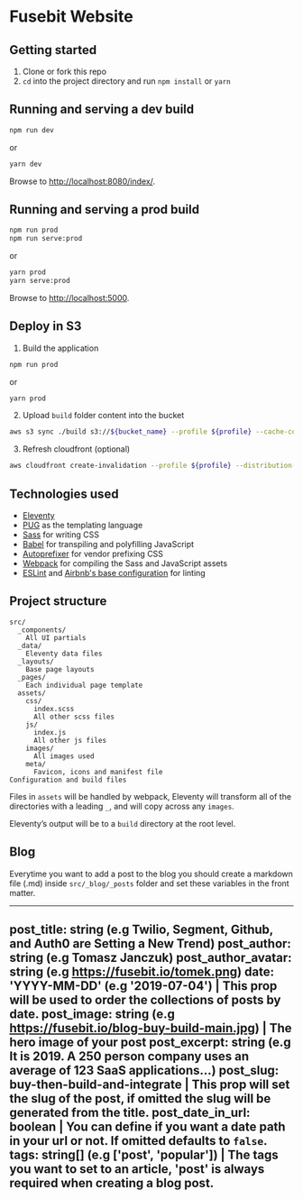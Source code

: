 # Fusebit Website

## Getting started

1. Clone or fork this repo
2. `cd` into the project directory and run `npm install` or `yarn`

## Running and serving a dev build

```sh
npm run dev
```

or

```sh
yarn dev
```

Browse to [http://localhost:8080/index/](http://localhost:8080/index/).

## Running and serving a prod build

```sh
npm run prod
npm run serve:prod
```

or

```sh
yarn prod
yarn serve:prod
```

Browse to [http://localhost:5000](http://localhost:5000).

## Deploy in S3

1) Build the application

```sh
npm run prod
```

or

```sh
yarn prod
```

2) Upload `build` folder content into the bucket

```sh
aws s3 sync ./build s3://${bucket_name} --profile ${profile} --cache-control max-age=31536000
```

3) Refresh cloudfront (optional)
```sh
aws cloudfront create-invalidation --profile ${profile} --distribution-id ${cloudfront_id} --paths '/*'
```

## Technologies used

* [Eleventy](https://www.11ty.dev/)
* [PUG](https://pugjs.org/) as the templating language
* [Sass](https://sass-lang.com/) for writing CSS
* [Babel](https://babeljs.io/) for transpiling and polyfilling JavaScript
* [Autoprefixer](https://github.com/postcss/autoprefixer) for vendor prefixing CSS
* [Webpack](https://webpack.js.org/) for compiling the Sass and JavaScript assets
* [ESLint](https://eslint.org/) and [Airbnb's base configuration](https://www.npmjs.com/package/eslint-config-airbnb-base) for linting

## Project structure

```
src/
  _components/
    All UI partials
  _data/
    Eleventy data files
  _layouts/
    Base page layouts
  _pages/
    Each individual page template
  assets/
    css/
      index.scss
      All other scss files
    js/
      index.js
      All other js files
    images/
      All images used
    meta/
      Favicon, icons and manifest file
Configuration and build files
```

Files in `assets` will be handled by webpack, Eleventy will transform all of the directories with a leading `_`, and will copy across any `images`.

Eleventy’s output will be to a `build` directory at the root level.

## Blog
Everytime you want to add a post to the blog you should create a markdown file (.md) inside `src/_blog/_posts` folder and set these variables in the front matter.

---
post_title: string  (e.g Twilio, Segment, Github, and Auth0 are Setting a New Trend)
post_author: string (e.g Tomasz Janczuk)
post_author_avatar: string (e.g https://fusebit.io/tomek.png)
date: 'YYYY-MM-DD' (e.g '2019-07-04') | This prop will be used to order the collections of posts by date.
post_image: string (e.g https://fusebit.io/blog-buy-build-main.jpg) | The hero image of your post
post_excerpt: string (e.g It is 2019. A 250 person company uses an average of 123 SaaS applications...)
post_slug: buy-then-build-and-integrate | This prop will set the slug of the post, if omitted the slug will be generated from the title.
post_date_in_url: boolean | You can define if you want a date path in your url or not. If omitted defaults to `false`.
tags: string[] (e.g ['post', 'popular']) | The tags you want to set to an article, **'post' is always required when creating a blog post**.
---